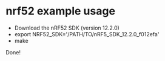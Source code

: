 # nrf52 example usage
- Download the nRF52 SDK (version 12.2.0)
- export NRF52_SDK='/PATH/TO/nRF5_SDK_12.2.0_f012efa'
- make

Done!